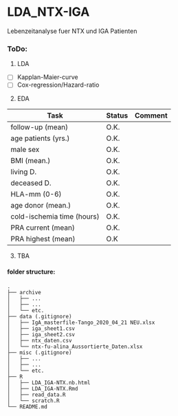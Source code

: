 # LDA_NTX-IGA
Lebenzeitanalyse fuer NTX und IGA Patienten

### ToDo:
1. LDA
  - [ ] Kapplan-Maier-curve
  - [ ] Cox-regression/Hazard-ratio
2. EDA

| Task                        | Status  | Comment         |
|-----------------------------|---------|-----------------|
| follow-up (mean)            | O.K.    |                 |
| age patients (yrs.)         | O.K.    |                 |
| male sex                    | O.K.    |                 |
| BMI (mean.)                 | O.K.    |                 |
| living D.                   | O.K.    |                 |
| deceased D.                 | O.K.    |                 |
| HLA-mm (0-6)                | O.K.    |                 |
| age donor (mean.)           | O.K.    |                 |
| cold-ischemia time (hours)  | O.K.    |                 |
| PRA current (mean)          | O.K.    |                 |
| PRA highest (mean)          | O.K     |                 |


3. TBA

#### folder structure:

```
.
├── archive
│   ├── ...
│   ├── ...
│   └── etc.
├── data (.gitignore)
│   ├── IgA_masterfile-Tango_2020_04_21 NEU.xlsx
│   ├── iga_sheet1.csv
│   ├── iga_sheet2.csv
│   ├── ntx_daten.csv
│   └── ntx-fu-alina_Aussortierte_Daten.xlsx
├── misc (.gitignore)
│   ├── ...
│   ├── ...
│   └── etc.
├── R
│   ├── LDA_IGA-NTX.nb.html
│   ├── LDA_IGA-NTX.Rmd
│   ├── read_data.R
│   └── scratch.R
└── README.md

```
